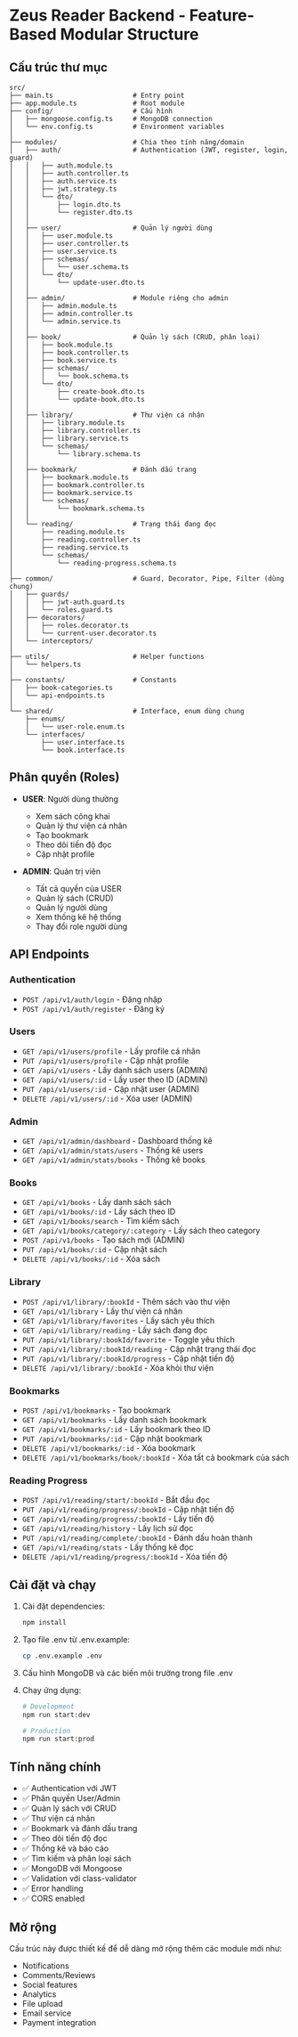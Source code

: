 # Zeus Reader Backend - Feature-Based Modular Structure

## Cấu trúc thư mục

```text
src/
├── main.ts                    # Entry point
├── app.module.ts              # Root module
├── config/                    # Cấu hình
│   ├── mongoose.config.ts     # MongoDB connection
│   └── env.config.ts          # Environment variables
│
├── modules/                   # Chia theo tính năng/domain
│   ├── auth/                  # Authentication (JWT, register, login, guard)
│   │   ├── auth.module.ts
│   │   ├── auth.controller.ts
│   │   ├── auth.service.ts
│   │   ├── jwt.strategy.ts
│   │   └── dto/
│   │       ├── login.dto.ts
│   │       └── register.dto.ts
│   │
│   ├── user/                  # Quản lý người dùng
│   │   ├── user.module.ts
│   │   ├── user.controller.ts
│   │   ├── user.service.ts
│   │   ├── schemas/
│   │   │   └── user.schema.ts
│   │   └── dto/
│   │       └── update-user.dto.ts
│   │
│   ├── admin/                 # Module riêng cho admin
│   │   ├── admin.module.ts
│   │   ├── admin.controller.ts
│   │   └── admin.service.ts
│   │
│   ├── book/                  # Quản lý sách (CRUD, phân loại)
│   │   ├── book.module.ts
│   │   ├── book.controller.ts
│   │   ├── book.service.ts
│   │   ├── schemas/
│   │   │   └── book.schema.ts
│   │   └── dto/
│   │       ├── create-book.dto.ts
│   │       └── update-book.dto.ts
│   │
│   ├── library/               # Thư viện cá nhân
│   │   ├── library.module.ts
│   │   ├── library.controller.ts
│   │   ├── library.service.ts
│   │   └── schemas/
│   │       └── library.schema.ts
│   │
│   ├── bookmark/              # Đánh dấu trang
│   │   ├── bookmark.module.ts
│   │   ├── bookmark.controller.ts
│   │   ├── bookmark.service.ts
│   │   └── schemas/
│   │       └── bookmark.schema.ts
│   │
│   └── reading/               # Trạng thái đang đọc
│       ├── reading.module.ts
│       ├── reading.controller.ts
│       ├── reading.service.ts
│       └── schemas/
│           └── reading-progress.schema.ts
│
├── common/                    # Guard, Decorator, Pipe, Filter (dùng chung)
│   ├── guards/
│   │   ├── jwt-auth.guard.ts
│   │   └── roles.guard.ts
│   ├── decorators/
│   │   ├── roles.decorator.ts
│   │   └── current-user.decorator.ts
│   └── interceptors/
│
├── utils/                     # Helper functions
│   └── helpers.ts
│
├── constants/                 # Constants
│   ├── book-categories.ts
│   └── api-endpoints.ts
│
└── shared/                    # Interface, enum dùng chung
    ├── enums/
    │   └── user-role.enum.ts
    └── interfaces/
        ├── user.interface.ts
        └── book.interface.ts
```

## Phân quyền (Roles)

- **USER**: Người dùng thường

  - Xem sách công khai
  - Quản lý thư viện cá nhân
  - Tạo bookmark
  - Theo dõi tiến độ đọc
  - Cập nhật profile

- **ADMIN**: Quản trị viên

  - Tất cả quyền của USER
  - Quản lý sách (CRUD)
  - Quản lý người dùng
  - Xem thống kê hệ thống
  - Thay đổi role người dùng

## API Endpoints

### Authentication

- `POST /api/v1/auth/login` - Đăng nhập
- `POST /api/v1/auth/register` - Đăng ký

### Users

- `GET /api/v1/users/profile` - Lấy profile cá nhân
- `PUT /api/v1/users/profile` - Cập nhật profile
- `GET /api/v1/users` - Lấy danh sách users (ADMIN)
- `GET /api/v1/users/:id` - Lấy user theo ID (ADMIN)
- `PUT /api/v1/users/:id` - Cập nhật user (ADMIN)
- `DELETE /api/v1/users/:id` - Xóa user (ADMIN)

### Admin

- `GET /api/v1/admin/dashboard` - Dashboard thống kê
- `GET /api/v1/admin/stats/users` - Thống kê users
- `GET /api/v1/admin/stats/books` - Thống kê books

### Books

- `GET /api/v1/books` - Lấy danh sách sách
- `GET /api/v1/books/:id` - Lấy sách theo ID
- `GET /api/v1/books/search` - Tìm kiếm sách
- `GET /api/v1/books/category/:category` - Lấy sách theo category
- `POST /api/v1/books` - Tạo sách mới (ADMIN)
- `PUT /api/v1/books/:id` - Cập nhật sách
- `DELETE /api/v1/books/:id` - Xóa sách

### Library

- `POST /api/v1/library/:bookId` - Thêm sách vào thư viện
- `GET /api/v1/library` - Lấy thư viện cá nhân
- `GET /api/v1/library/favorites` - Lấy sách yêu thích
- `GET /api/v1/library/reading` - Lấy sách đang đọc
- `PUT /api/v1/library/:bookId/favorite` - Toggle yêu thích
- `PUT /api/v1/library/:bookId/reading` - Cập nhật trạng thái đọc
- `PUT /api/v1/library/:bookId/progress` - Cập nhật tiến độ
- `DELETE /api/v1/library/:bookId` - Xóa khỏi thư viện

### Bookmarks

- `POST /api/v1/bookmarks` - Tạo bookmark
- `GET /api/v1/bookmarks` - Lấy danh sách bookmark
- `GET /api/v1/bookmarks/:id` - Lấy bookmark theo ID
- `PUT /api/v1/bookmarks/:id` - Cập nhật bookmark
- `DELETE /api/v1/bookmarks/:id` - Xóa bookmark
- `DELETE /api/v1/bookmarks/book/:bookId` - Xóa tất cả bookmark của sách

### Reading Progress

- `POST /api/v1/reading/start/:bookId` - Bắt đầu đọc
- `PUT /api/v1/reading/progress/:bookId` - Cập nhật tiến độ
- `GET /api/v1/reading/progress/:bookId` - Lấy tiến độ
- `GET /api/v1/reading/history` - Lấy lịch sử đọc
- `PUT /api/v1/reading/complete/:bookId` - Đánh dấu hoàn thành
- `GET /api/v1/reading/stats` - Lấy thống kê đọc
- `DELETE /api/v1/reading/progress/:bookId` - Xóa tiến độ

## Cài đặt và chạy

1. Cài đặt dependencies:

    ```bash
    npm install
    ```

2. Tạo file .env từ .env.example:

    ```bash
    cp .env.example .env
    ```

3. Cấu hình MongoDB và các biến môi trường trong file .env

4. Chạy ứng dụng:

    ```bash
    # Development
    npm run start:dev

    # Production
    npm run start:prod
    ```

## Tính năng chính

- ✅ Authentication với JWT
- ✅ Phân quyền User/Admin
- ✅ Quản lý sách với CRUD
- ✅ Thư viện cá nhân
- ✅ Bookmark và đánh dấu trang
- ✅ Theo dõi tiến độ đọc
- ✅ Thống kê và báo cáo
- ✅ Tìm kiếm và phân loại sách
- ✅ MongoDB với Mongoose
- ✅ Validation với class-validator
- ✅ Error handling
- ✅ CORS enabled

## Mở rộng

Cấu trúc này được thiết kế để dễ dàng mở rộng thêm các module mới như:

- Notifications
- Comments/Reviews
- Social features
- Analytics
- File upload
- Email service
- Payment integration
